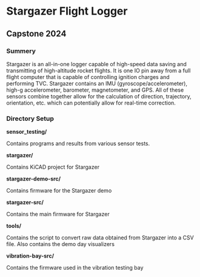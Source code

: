 # Stargazer Flight Logger
## Capstone 2024

### Summery

Stargazer is an all-in-one logger capable of high-speed data saving and transmitting of high-altitude rocket flights. It is one IO pin away from a full flight computer that is capable of controlling ignition charges and performing TVC. Stargazer contains an IMU (gyroscope/accelerometer), high-g accelerometer, barometer, magnetometer, and GPS. All of these sensors combine together allow for the calculation of direction, trajectory, orientation, etc. which can potentially allow for real-time correction.

### Directory Setup

**sensor_testing/**

Contains programs and results from various sensor tests.

**stargazer/**
 
Contains KiCAD project for Stargazer

**stargazer-demo-src/**

Contains firmware for the Stargazer demo

**stargazer-src/**

Contains the main firmware for Stargazer

**tools/**

Contains the script to convert raw data obtained from Stargazer into a CSV file. Also contains the demo day visualizers

**vibration-bay-src/**

Contains the firmware used in the vibration testing bay